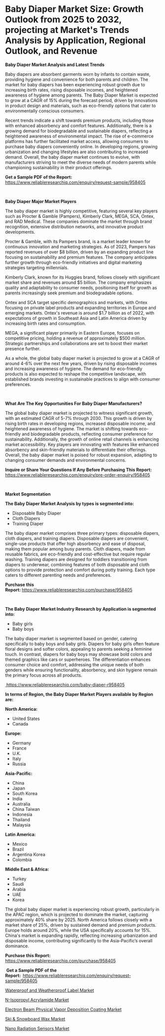 <p><h1>Baby Diaper Market Size: Growth Outlook from 2025 to 2032, projecting at Market's Trends Analysis by Application, Regional Outlook, and Revenue</h1></p><p><strong>Baby Diaper Market Analysis and Latest Trends</strong></p>
<p><p>Baby diapers are absorbent garments worn by infants to contain waste, providing hygiene and convenience for both parents and children. The market for baby diapers has been experiencing robust growth due to increasing birth rates, rising disposable incomes, and heightened awareness of hygiene among parents. The Baby Diaper Market is expected to grow at a CAGR of 15% during the forecast period, driven by innovations in product design and materials, such as eco-friendly options that cater to environmentally conscious consumers.</p><p>Recent trends indicate a shift towards premium products, including those with enhanced absorbency and comfort features. Additionally, there is a growing demand for biodegradable and sustainable diapers, reflecting a heightened awareness of environmental impact. The rise of e-commerce platforms has further facilitated market access, allowing consumers to purchase baby diapers conveniently online. In developing regions, growing urbanization and changing lifestyles are also contributing to increased demand. Overall, the baby diaper market continues to evolve, with manufacturers striving to meet the diverse needs of modern parents while championing sustainability in their product offerings.</p></p>
<p><strong>Get a Sample PDF of the Report:&nbsp;</strong> <a href="https://www.reliableresearchiq.com/enquiry/request-sample/958405?utm_campaign=103&utm_medium=2&utm_source=Github&utm_content=ia&utm_term=21032025&utm_id=baby-diaper">https://www.reliableresearchiq.com/enquiry/request-sample/958405</a></p>
<p>&nbsp;</p>
<p><strong>Baby Diaper Major Market Players</strong></p>
<p><p>The baby diaper market is highly competitive, featuring several key players such as Procter & Gamble (Pampers), Kimberly Clark, MEGA, SCA, Ontex, and RAD Medical. These companies dominate the market through brand recognition, extensive distribution networks, and innovative product developments.</p><p>Procter & Gamble, with its Pampers brand, is a market leader known for continuous innovation and marketing strategies. As of 2023, Pampers has reported revenues of over $8 billion, driven by an expanding product line focusing on sustainability and premium features. The company anticipates further growth through eco-friendly initiatives and digital marketing strategies targeting millennials.</p><p>Kimberly Clark, known for its Huggies brand, follows closely with significant market share and revenues around $5 billion. The company emphasizes quality and adaptability to consumer needs, positioning itself for growth as parents increasingly seek premium and biodegradable options.</p><p>Ontex and SCA target specific demographics and markets, with Ontex focusing on private label products and expanding territories in Europe and emerging markets. Ontex's revenue is around $1.7 billion as of 2022, with expectations of growth in Southeast Asia and Latin America driven by increasing birth rates and consumption.</p><p>MEGA, a significant player primarily in Eastern Europe, focuses on competitive pricing, holding a revenue of approximately $500 million. Strategic partnerships and collaborations are set to boost their market presence further.</p><p>As a whole, the global baby diaper market is projected to grow at a CAGR of around 4-6% over the next few years, driven by rising disposable incomes and increasing awareness of hygiene. The demand for eco-friendly products is also expected to reshape the competitive landscape, with established brands investing in sustainable practices to align with consumer preferences.</p></p>
<p>&nbsp;</p>
<p><strong>What Are The Key Opportunities For Baby Diaper Manufacturers?</strong></p>
<p><p>The global baby diaper market is projected to witness significant growth, with an estimated CAGR of 5-7% through 2030. This growth is driven by rising birth rates in developing regions, increased disposable income, and heightened awareness of hygiene. The market is shifting towards eco-friendly and biodegradable products, reflecting consumer preference for sustainability. Additionally, the growth of online retail channels is enhancing market accessibility. Key players are innovating with features like enhanced absorbency and skin-friendly materials to differentiate their offerings. Overall, the baby diaper market is poised for robust expansion, adapting to changing consumer demands and environmental concerns.</p></p>
<p><strong>Inquire or Share Your Questions If Any Before Purchasing This Report:</strong> <a href="https://www.reliableresearchiq.com/enquiry/pre-order-enquiry/958405?utm_campaign=103&utm_medium=2&utm_source=Github&utm_content=ia&utm_term=21032025&utm_id=baby-diaper">https://www.reliableresearchiq.com/enquiry/pre-order-enquiry/958405</a></p>
<p>&nbsp;</p>
<p><strong>Market Segmentation</strong></p>
<p><strong>The Baby Diaper Market Analysis by types is segmented into:</strong></p>
<p><ul><li>Disposable Baby Diaper</li><li>Cloth Diapers</li><li>Training Diaper</li></ul></p>
<p><p>The baby diaper market comprises three primary types: disposable diapers, cloth diapers, and training diapers. Disposable diapers are convenient, single-use products that offer high absorbency and ease of disposal, making them popular among busy parents. Cloth diapers, made from reusable fabrics, are eco-friendly and cost-effective but require regular washing. Training diapers are designed for toddlers transitioning from diapers to underwear, combining features of both disposable and cloth options to provide protection and comfort during potty training. Each type caters to different parenting needs and preferences.</p></p>
<p><strong>Purchase this Report:&nbsp;</strong><a href="https://www.reliableresearchiq.com/purchase/958405?utm_campaign=103&utm_medium=2&utm_source=Github&utm_content=ia&utm_term=21032025&utm_id=baby-diaper">https://www.reliableresearchiq.com/purchase/958405</a></p>
<p>&nbsp;</p>
<p><strong>The Baby Diaper Market Industry Research by Application is segmented into:</strong></p>
<p><ul><li>Baby girls</li><li>Baby boys</li></ul></p>
<p><p>The baby diaper market is segmented based on gender, catering specifically to baby boys and baby girls. Diapers for baby girls often feature floral designs and softer colors, appealing to parents seeking a feminine touch. In contrast, diapers for baby boys may showcase bold colors and themed graphics like cars or superheroes. The differentiation enhances consumer choice and comfort, addressing the unique needs of both genders while ensuring functionality, absorbency, and skin hygiene remain the primary focus across all products.</p></p>
<p><a href="https://www.reliableresearchiq.com/baby-diaper-r958405?utm_campaign=103&utm_medium=2&utm_source=Github&utm_content=ia&utm_term=21032025&utm_id=baby-diaper">&nbsp;https://www.reliableresearchiq.com/baby-diaper-r958405</a></p>
<p><strong>In terms of Region, the Baby Diaper Market Players available by Region are:</strong></p>
<p>
    <p> <strong> North America: </strong>
        <ul>
            <li>United States</li>
            <li>Canada</li>
        </ul>
        </p> 
    <p> <strong> Europe: </strong>
        <ul>
            <li>Germany</li>
            <li>France</li>
            <li>U.K.</li>
            <li>Italy</li>
            <li>Russia</li>
        </ul>
        </p> 
    <p> <strong> Asia-Pacific: </strong>
        <ul>
            <li>China</li>
            <li>Japan</li>
            <li>South Korea</li>
            <li>India</li>
            <li>Australia</li>
            <li>China Taiwan</li>
            <li>Indonesia</li>
            <li>Thailand</li>
            <li>Malaysia</li>
        </ul>
        </p> 
    <p> <strong> Latin America: </strong>
        <ul>
            <li>Mexico</li>
            <li>Brazil</li>
            <li>Argentina Korea</li>
            <li>Colombia</li>
        </ul>
        </p> 
    <p> <strong> Middle East & Africa: </strong>
        <ul>
            <li>Turkey</li>
            <li>Saudi</li>
            <li>Arabia</li>
            <li>UAE</li>
            <li>Korea</li>
        </ul>
    </p>
    </p>
<p><p>The global baby diaper market is experiencing robust growth, particularly in the APAC region, which is projected to dominate the market, capturing approximately 40% share by 2025. North America follows closely with a market share of 25%, driven by sustained demand and premium products. Europe holds around 20%, while the USA specifically accounts for 15%. China's market is expanding rapidly, reflecting increasing urbanization and disposable income, contributing significantly to the Asia-Pacific’s overall dominance.</p></p>
<p><strong>Purchase this Report: </strong><a href="https://www.reliableresearchiq.com/purchase/958405?utm_campaign=103&utm_medium=2&utm_source=Github&utm_content=ia&utm_term=21032025&utm_id=baby-diaper">https://www.reliableresearchiq.com/purchase/958405</a></p>
<p>&nbsp;<strong>Get a Sample PDF of the Report:&nbsp;&nbsp;</strong><a href="https://www.reliableresearchiq.com/enquiry/request-sample/958405?utm_campaign=103&utm_medium=2&utm_source=Github&utm_content=ia&utm_term=21032025&utm_id=baby-diaper">https://www.reliableresearchiq.com/enquiry/request-sample/958405</a></p>
<p><strong></strong></p>
<p><p><a href="https://github.com/snakewaduddx/Market-Research-Report-List-1/blob/main/waterproof-and-weatherproof-label-market.md?utm_campaign=103&utm_medium=2&utm_source=Github&utm_content=ia&utm_term=21032025&utm_id=baby-diaper">Waterproof and Weatherproof Label Market</a></p><p><a href="https://github.com/direepittr/Market-Research-Report-List-1/blob/main/n-isopropyl-acrylamide-market.md?utm_campaign=103&utm_medium=2&utm_source=Github&utm_content=ia&utm_term=21032025&utm_id=baby-diaper">N-Isopropyl Acrylamide Market</a></p><p><a href="https://github.com/pllahoithana9/Market-Research-Report-List-1/blob/main/electron-beam-physical-vapor-deposition-coating-market.md?utm_campaign=103&utm_medium=2&utm_source=Github&utm_content=ia&utm_term=21032025&utm_id=baby-diaper">Electron Beam Physical Vapor Deposition Coating Market</a></p><p><a href="https://github.com/houltngake/Market-Research-Report-List-1/blob/main/ski-snowboard-wax-market.md?utm_campaign=103&utm_medium=2&utm_source=Github&utm_content=ia&utm_term=21032025&utm_id=baby-diaper">Ski & Snowboard Wax Market</a></p><p><a href="https://github.com/zeyddaddo4/Market-Research-Report-List-1/blob/main/nano-radiation-sensors-market.md?utm_campaign=103&utm_medium=2&utm_source=Github&utm_content=ia&utm_term=21032025&utm_id=baby-diaper">Nano Radiation Sensors Market</a></p></p>